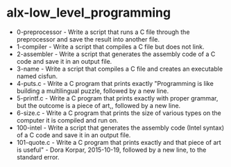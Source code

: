 # alx-low_level_programming
* 0-preprocessor - Write a script that runs a C file through the preprocessor and save the result into another file.
* 1-compiler - Write a script that compiles a C file but does not link.
* 2-assembler - Write a script that generates the assembly code of a C code and save it in an output file.
* 3-name - Write a script that compiles a C file and creates an executable named cisfun.
* 4-puts.c - Write a C program that prints exactly "Programming is like building a multilingual puzzle, followed by a new line.
* 5-printf.c - Write a C program that prints exactly with proper grammar, but the outcome is a piece of art,, followed by a new line.
* 6-size.c - Write a C program that prints the size of various types on the computer it is compiled and run on.
* 100-intel - Write a script that generates the assembly code (Intel syntax) of a C code and save it in an output file.
* 101-quote.c -  Write a C program that prints exactly and that piece of art is useful" - Dora Korpar, 2015-10-19, followed by a new line, to the standard error.
